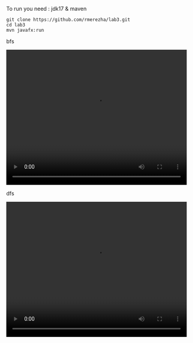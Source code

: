 To run you need : jdk17 & maven

```console
git clone https://github.com/rmerezha/lab3.git
cd lab3
mvn javafx:run
```
bfs

<video width="480" height="360" controls>
  <source src="https://youtu.be/vq3F03OFg9w" type="video/mp4">
</video>


dfs

<video width="480" height="360" controls>
  <source src="https://youtu.be/w7-XIlER1pI" type="video/mp4">
</video>
